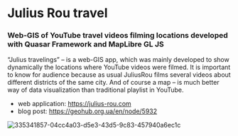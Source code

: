 # Julius Rou travel

### Web-GIS of YouTube travel videos filming locations developed with Quasar Framework and MapLibre GL JS

“Julius travelings” – is a web-GIS app, which was mainly developed to show dynamically the locations where YouTube videos were filmed. It is important to know for audience because as usual JuliusRou films several videos about different districts of the same city. And of course a map – is much better way of data visualization than traditional playlist in YouTube.

- web application: https://julius-rou.com
- blog post: https://geohub.org.ua/en/node/5932

![335341857-04cc4a03-d5e3-43d5-9c83-457940a6ec1c](https://github.com/user-attachments/assets/71e9796d-57e2-4e3e-8144-9cde303946ed)
